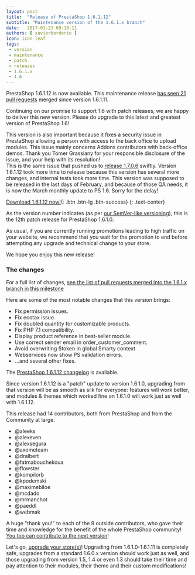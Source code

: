 ```yaml
---
layout: post
title:  "Release of PrestaShop 1.6.1.12"
subtitle: "Maintenance version of the 1.6.1.x branch"
date:   2017-03-23 09:10:11
authors: [ xavierborderie ]
icon: icon-leaf
tags:
 - version
 - maintenance
 - patch
 - releases
 - 1.6.1.x
 - 1.6
---
```


PrestaShop 1.6.1.12 is now available. This maintenance release [has seen 21 pull requests](https://github.com/PrestaShop/PrestaShop/milestone/17?closed=1) merged since version 1.6.1.11.

Continuing on our promise to support 1.6 with patch releases, we are happy to deliver this new version. Please do upgrade to this latest and greatest version of PrestaShop 1.6!

This version is also important because it fixes a security issue in PrestaShop allowing a person with access to the back office to upload modules. This issue mainly concerns Addons contributors with back-office demos. Thank you Tomer Grassiany for your responsible disclosure of the issue, and your help with its resolution!<br/>
This is the same issue that pushed us to [release 1.7.0.6](http://build.prestashop.com/news/prestashop-1-7-0-6-maintenance-security-release/) swiftly. Version 1.6.1.12 took more time to release because this version has several more changes, and internal tests took more time. This version was supposed to be released in the last days of February, and because of those QA needs, it is now the March monthly update to PS 1.6. Sorry for the delay!

[Download 1.6.1.12 now!](https://www.prestashop.com/versions){: .btn .btn-lg .btn-success}
{: .text-center}


As the version number indicates (as per [our SemVer-like versioning](http://build.prestashop.com/news/a-more-semantic-versioning-scheme/)), this is the 12th patch release for PrestaShop 1.6.1.0.<br/>

As usual, if you are currently running promotions leading to high traffic on your website, we recommend that you wait for the promotion to end before attempting any upgrade and technical change to your store.

We hope you enjoy this new release!


### The changes

For a full list of changes, [see the list of pull requests merged into the 1.6.1.x branch in this milestone](https://github.com/PrestaShop/PrestaShop/pulls?utf8=%E2%9C%93&q=is%3Amerged%20milestone%3A1.6.1.12%20)

Here are some of the most notable changes that this version brings:

* Fix permission issues.
* Fix ecotax issue.
* Fix doubled quantity for customizable products.
* Fix PHP 7.1 compatibility.
* Display product reference in best-seller module.
* Use correct sender email in order_customer_comment.
* Avoid overwriting $token in global Smarty context
* Webservices now show PS validation errors.
* ...and several other fixes.


The [PrestaShop 1.6.1.12 changelog](https://www.prestashop.com/en/developers-versions/changelog/1.6.1.12-stable) is available.

Since version 1.6.1.12 is a "patch" update to version 1.6.1.0, upgrading from that version will be as smooth as silk for everyone: features will work better, and modules & themes which worked fine on 1.6.1.0 will work just as well with 1.6.1.12.

This release had 14 contributors, both from PrestaShop and from the Community at large. 

* @aleeks
* @alexeven
* @alexsegura
* @axometeam
* @dralbert
* @fatmabouchekoua
* @flowster
* @kompilorb
* @kpodemski 
* @maximebiloe
* @mcdado
* @mrmanchot
* @paeddl
* @webmak

A huge "thank you!" to each of the 9 outside contributors, who gave their time and knowledge for the benefit of the whole PrestaShop community! [You too can contribute to the next version](http://doc.prestashop.com/display/PS16/Contributing+code+to+PrestaShop)!

Let's go, [upgrade your store(s)](http://doc.prestashop.com/display/PS16/Updating+PrestaShop)! Upgrading from 1.6.1.0-1.6.1.11 is completely safe, upgrades from a standard 1.6.0.x version should work just as well, and those upgrading from version 1.5, 1.4 or even 1.3 should take their time and pay attention to their modules, their theme and their custom modifications!
